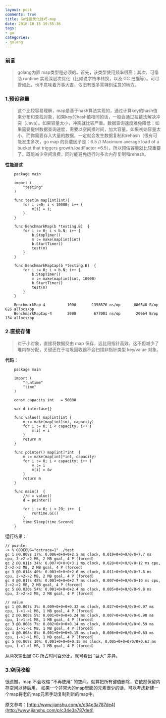```yaml
---
layout: post
comments: true
title: Go性能优化技巧-map
date: 2016-10-15 19:55:36
tags:
- go
categories:
- golang
---
```


### 前言  

> golang内置 map类型是必须的。首先，该类型使用频率很高；其次，可借助 runtime 实现深层次优化（比如说字符串转换，以及 GC 扫描等）。可尽管如此，也不意味着万事大吉，依旧有很多需特别注意的地方。

<!-- more -->

### 1.预设容量

> 这个比较容易理解，map是基于hash算法实现的，通过计算key的hash值来分布和查找对象，如果key的hash值相同的话，一般会通过拉链法解决冲突（Java）。如果容量太小，冲突就比较严重。数据查询速度难免降低；如果需要提供数据查询速度，需要以空间换时间，加大容量。如果初始容量太小，而你需要存入大量的数据，一定就会发生数据复制和rehash（很有可能发生多次，go map 的负载因子是：6.5 // Maximum average load of a bucket that triggers growth.loadFactor =6.5）。所以预估容量就比较重要了。既能减少空间浪费，同时能避免运行时多次内存复制和rehash。

**性能测试**

```golang
    package main
    
    import (
    	"testing"
    )
    
    func test(m map[int]int){
    	for i :=0; i < 10000; i++ {
    		m[i] = i;
    	}
    }
    
    func BenchmarkMap(b *testing.B)  {
    	for i := 0; i < b.N; i++ {
    		b.StopTimer()
    		m := make(map[int]int)
    		b.StartTimer()
    		test(m)
    	}
    }
    
    func BenchmarkMapCap(b *testing.B)  {
    	for i := 0; i < b.N; i++ {
    		b.StopTimer()
    		m := make(map[int]int, 10000)
    		b.StartTimer()
    		test(m)
    	}
    }
    
    BenchmarkMap-4   	    1000	   1356876 ns/op	  686640 B/op	     626 allocs/op
    BenchmarkMapCap-4	    2000	    677001 ns/op	   20664 B/op	     134 allocs/op
```

### 2.直接存储

> 对于小对象，直接将数据交由 map 保存，远比用指针高效。这不但减少了堆内存分配，关键还在于垃圾回收器不会扫描非指针类型 key/value 对象。

**代码：**

```golang
    package main
    
    import (
    	"runtime"
    	"time"
    )
    
    const capacity int   = 50000
    
    var d interface{}
    
    func value() map[int]int {
    	m := make(map[int]int, capacity)
    	for i := 0; i < capacity; i++ {
    		m[i] = i
    	}
    	return m
    }
    
    func pointer() map[int]*int  {
    	m := make(map[int]*int, capacity)
    	for i := 0; i < capacity; i++ {
    		v := i
    		m[i] = &v
    	}
    	return m
    }
    
    func main()  {
    	//d = value()
    	d = pointer()
    
    	for i := 0; i < 20; i++  {
    		runtime.GC()
    	}
    	time.Sleep(time.Second)
    }
```

运行结果：

    // pointer 
    -> % GODEBUG="gctrace=1" ./test
    gc 1 @0.008s 17%: 0.006+0+0+0+2.5 ms clock, 0.019+0+0+0/0/0+7.7 ms cpu, 2->2->2 MB, 2 MB goal, 4 P (forced)
    gc 2 @0.011s 34%: 0.007+0+0+0+3.1 ms clock, 0.028+0+0+0/0/0+12 ms cpu, 2->2->2 MB, 2 MB goal, 4 P (forced)
    gc 3 @0.014s 40%: 0.003+0+0+0+2.6 ms clock, 0.011+0+0+0/0/0+7.8 ms cpu, 2->2->2 MB, 2 MB goal, 4 P (forced)
    gc 4 @0.017s 48%: 0.001+0+0+0+2.7 ms clock, 0.007+0+0+0/0/0+10 ms cpu, 2->2->2 MB, 2 MB goal, 4 P (forced)
    gc 5 @0.020s 54%: 0.001+0+0+0+2.4 ms clock, 0.005+0+0+0/0/0+9.8 ms cpu, 2->2->2 MB, 2 MB goal, 4 P (forced)

    // value
    gc 1 @0.007s 3%: 0.009+0+0+0+0.32 ms clock, 0.027+0+0+0/0/0+0.97 ms cpu, 1->1->1 MB, 1 MB goal, 4 P (forced)
    gc 2 @0.008s 5%: 0.001+0+0+0+0.24 ms clock, 0.007+0+0+0/0/0+0.98 ms cpu, 1->1->1 MB, 1 MB goal, 4 P (forced)
    gc 3 @0.008s 7%: 0.002+0+0+0+0.14 ms clock, 0.008+0+0+0/0/0+0.59 ms cpu, 1->1->1 MB, 1 MB goal, 4 P (forced)
    gc 4 @0.008s 8%: 0.001+0+0+0+0.15 ms clock, 0.006+0+0+0/0/0+0.63 ms cpu, 1->1->1 MB, 1 MB goal, 4 P (forced)
    gc 5 @0.008s 10%: 0.001+0+0+0+0.15 ms clock, 0.005+0+0+0/0/0+0.63 ms cpu, 1->1->1 MB, 1 MB goal, 4 P (forced)

从两次输出里 GC 所占时间百分比，就可看出 “巨大” 差异。
 
### 3.空间收缩

很遗憾，map 不会收缩 “不再使用” 的空间。就算把所有键值删除，它依然保留内存空间以待后用。
如果一个非常大的map里面的元素很少的话，可以考虑新建一个map将老的map元素手动复制到新的map中。

原文参考：[http://www.jianshu.com/p/c34e3a787de4](http://www.jianshu.com/p/c34e3a787de4)

                        
                    
                    